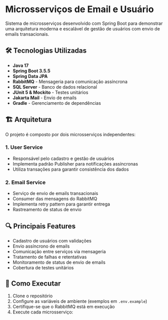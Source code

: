 # Microsserviços de Email e Usuário

Sistema de microsserviços desenvolvido com Spring Boot para demonstrar uma arquitetura moderna e escalável de gestão de usuários com envio de emails transacionais.

## 🛠️ Tecnologias Utilizadas

* **Java 17**
* **Spring Boot 3.5.5**
* **Spring Data JPA**
* **RabbitMQ** - Mensageria para comunicação assíncrona
* **SQL Server** - Banco de dados relacional
* **JUnit 5 & Mockito** - Testes unitários
* **Jakarta Mail** - Envio de emails
* **Gradle** - Gerenciamento de dependências

## 🏗️ Arquitetura

O projeto é composto por dois microsserviços independentes:

### 1. User Service
* Responsável pelo cadastro e gestão de usuários
* Implementa padrão Publisher para notificações assíncronas
* Utiliza transações para garantir consistência dos dados

### 2. Email Service
* Serviço de envio de emails transacionais
* Consumer das mensagens do RabbitMQ
* Implementa retry pattern para garantir entrega
* Rastreamento de status de envio

## 🔍 Principais Features

* Cadastro de usuários com validações
* Envio assíncrono de emails
* Comunicação entre serviços via mensageria
* Tratamento de falhas e retentativas
* Monitoramento de status de envio de emails
* Cobertura de testes unitários

## 🚀 Como Executar

1. Clone o repositório
2. Configure as variáveis de ambiente (exemplos em `.env.example`)
3. Certifique-se que o RabbitMQ está em execução
4. Execute cada microsserviço: